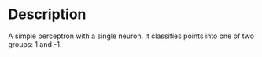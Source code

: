 # Description
A simple perceptron with a single neuron. It classifies points into one of two groups: 1 and -1.